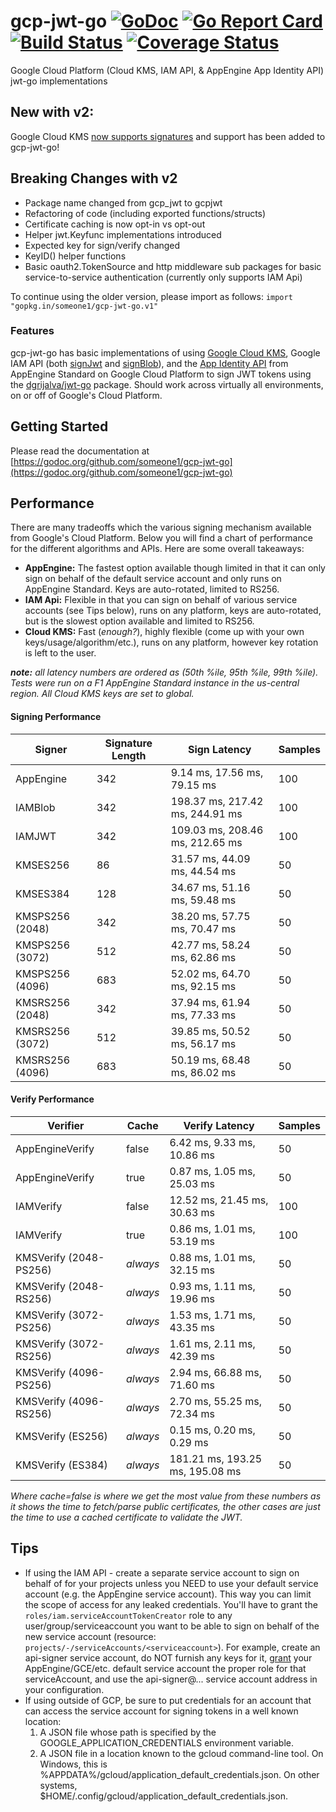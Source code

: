 # gcp-jwt-go [![GoDoc](https://godoc.org/github.com/someone1/gcp-jwt-go?status.svg)](https://godoc.org/github.com/someone1/gcp-jwt-go) [![Go Report Card](https://goreportcard.com/badge/github.com/someone1/gcp-jwt-go)](https://goreportcard.com/report/github.com/someone1/gcp-jwt-go) [![Build Status](https://travis-ci.org/someone1/gcp-jwt-go.svg)](https://travis-ci.org/someone1/gcp-jwt-go) [![Coverage Status](https://coveralls.io/repos/github/someone1/gcp-jwt-go/badge.svg)](https://coveralls.io/github/someone1/gcp-jwt-go)

Google Cloud Platform (Cloud KMS, IAM API, & AppEngine App Identity API) jwt-go implementations

## New with v2:

Google Cloud KMS [now supports signatures](https://cloud.google.com/kms/docs/create-validate-signatures) and support has been added to gcp-jwt-go!

## Breaking Changes with v2

- Package name changed from gcp_jwt to gcpjwt
- Refactoring of code (including exported functions/structs)
- Certificate caching is now opt-in vs opt-out
- Helper jwt.Keyfunc implementations introduced
- Expected key for sign/verify changed
- KeyID() helper functions
- Basic oauth2.TokenSource and http middleware sub packages for basic service-to-service authentication (currently only supports IAM Api)

To continue using the older version, please import as follows: `import "gopkg.in/someone1/gcp-jwt-go.v1"`

### Features

gcp-jwt-go has basic implementations of using [Google Cloud KMS](https://cloud.google.com/kms/docs/create-validate-signatures), Google IAM API (both [signJwt](https://cloud.google.com/iam/reference/rest/v1/projects.serviceAccounts/signJwt) and [signBlob](https://cloud.google.com/iam/reference/rest/v1/projects.serviceAccounts/signBlob)), and the [App Identity API](https://cloud.google.com/appengine/docs/go/appidentity/) from AppEngine Standard on Google Cloud Platform to sign JWT tokens using the [dgrijalva/jwt-go](https://github.com/dgrijalva/jwt-go) package. Should work across virtually all environments, on or off of Google's Cloud Platform.

## Getting Started

Please read the documentation at [https://godoc.org/github.com/someone1/gcp-jwt-go](https://godoc.org/github.com/someone1/gcp-jwt-go)

## Performance

There are many tradeoffs which the various signing mechanism available from Google's Cloud Platform. Below you will find a chart of performance for the different algorithms and APIs. Here are some overall takeaways:

- **AppEngine:** The fastest option available though limited in that it can only sign on behalf of the default service account and only runs on AppEngine Standard. Keys are auto-rotated, limited to RS256.
- **IAM Api:** Flexible in that you can sign on behalf of various service accounts (see Tips below), runs on any platform, keys are auto-rotated, but is the slowest option available and limited to RS256.
- **Cloud KMS:** Fast (_enough?_), highly flexible (come up with your own keys/usage/algorithm/etc.), runs on any platform, however key rotation is left to the user.

_**note:** all latency numbers are ordered as (50th %ile, 95th %ile, 99th %ile). Tests were run on a F1 AppEngine Standard instance in the us-central region. All Cloud KMS keys are set to global._

#### Signing Performance

| Signer          | Signature Length | Sign Latency                    | Samples |
| --------------- | ---------------- | ------------------------------- | ------- |
| AppEngine       | 342              | 9.14 ms, 17.56 ms, 79.15 ms     | 100     |
| IAMBlob         | 342              | 198.37 ms, 217.42 ms, 244.91 ms | 100     |
| IAMJWT          | 342              | 109.03 ms, 208.46 ms, 212.65 ms | 100     |
| KMSES256        | 86               | 31.57 ms, 44.09 ms, 44.54 ms    | 50      |
| KMSES384        | 128              | 34.67 ms, 51.16 ms, 59.48 ms    | 50      |
| KMSPS256 (2048) | 342              | 38.20 ms, 57.75 ms, 70.47 ms    | 50      |
| KMSPS256 (3072) | 512              | 42.77 ms, 58.24 ms, 62.86 ms    | 50      |
| KMSPS256 (4096) | 683              | 52.02 ms, 64.70 ms, 92.15 ms    | 50      |
| KMSRS256 (2048) | 342              | 37.94 ms, 61.94 ms, 77.33 ms    | 50      |
| KMSRS256 (3072) | 512              | 39.85 ms, 50.52 ms, 56.17 ms    | 50      |
| KMSRS256 (4096) | 683              | 50.19 ms, 68.48 ms, 86.02 ms    | 50      |

#### Verify Performance

| Verifier               | Cache    | Verify Latency                  | Samples |
| ---------------------- | -------- | ------------------------------- | ------- |
| AppEngineVerify        | false    | 6.42 ms, 9.33 ms, 10.86 ms      | 50      |
| AppEngineVerify        | true     | 0.87 ms, 1.05 ms, 25.03 ms      | 50      |
| IAMVerify              | false    | 12.52 ms, 21.45 ms, 30.63 ms    | 100     |
| IAMVerify              | true     | 0.86 ms, 1.01 ms, 53.19 ms      | 100     |
| KMSVerify (2048-PS256) | _always_ | 0.88 ms, 1.01 ms, 32.15 ms      | 50      |
| KMSVerify (2048-RS256) | _always_ | 0.93 ms, 1.11 ms, 19.96 ms      | 50      |
| KMSVerify (3072-PS256) | _always_ | 1.53 ms, 1.71 ms, 43.35 ms      | 50      |
| KMSVerify (3072-RS256) | _always_ | 1.61 ms, 2.11 ms, 42.39 ms      | 50      |
| KMSVerify (4096-PS256) | _always_ | 2.94 ms, 66.88 ms, 71.60 ms     | 50      |
| KMSVerify (4096-RS256) | _always_ | 2.70 ms, 55.25 ms, 72.34 ms     | 50      |
| KMSVerify (ES256)      | _always_ | 0.15 ms, 0.20 ms, 0.29 ms       | 50      |
| KMSVerify (ES384)      | _always_ | 181.21 ms, 193.25 ms, 195.08 ms | 50      |

_Where cache=false is where we get the most value from these numbers as it shows the time to fetch/parse public certificates, the other cases are just the time to use a cached certificate to validate the JWT._

## Tips

- If using the IAM API - create a separate service account to sign on behalf of for your projects unless you NEED to use your default service account (e.g. the AppEngine service account). This way you can limit the scope of access for any leaked credentials. You'll have to grant the `roles/iam.serviceAccountTokenCreator` role to any user/group/serviceaccount you want to be able to sign on behalf of the new service account (resource: `projects/-/serviceAccounts/<serviceaccount>`). For example, create an api-signer service account, do NOT furnish any keys for it, [grant](https://cloud.google.com/iam/reference/rest/v1/projects.serviceAccounts/setIamPolicy) your AppEngine/GCE/etc. default service account the proper role for that serviceAccount, and use the api-signer@... service account address in your configuration.
- If using outside of GCP, be sure to put credentials for an account that can access the service account for signing tokens in a well known location:
  1. A JSON file whose path is specified by the GOOGLE_APPLICATION_CREDENTIALS environment variable.
  2. A JSON file in a location known to the gcloud command-line tool. On Windows, this is %APPDATA%/gcloud/application_default_credentials.json. On other systems, $HOME/.config/gcloud/application_default_credentials.json.
